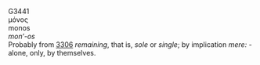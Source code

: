 <body>
  <p>G3441<br>  μόνος  <br> monos  <br><i>mon‘-os </i><br>Probably from <a href="g3306.htm">3306</a>  <i>remaining</i>, that is, <i>sole</i> or <i>single</i>; by implication <i>mere:</i> - alone, only, by themselves.<br></p>
 </body>